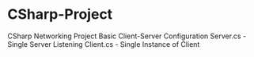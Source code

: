 # CSharp-Project
CSharp Networking Project
Basic Client-Server Configuration
Server.cs - Single Server Listening
Client.cs - Single Instance of Client 

